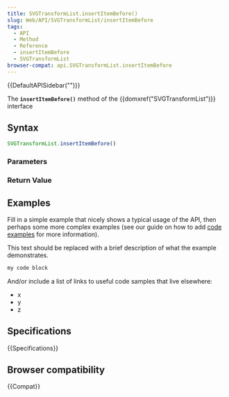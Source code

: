 ```yaml
---
title: SVGTransformList.insertItemBefore()
slug: Web/API/SVGTransformList/insertItemBefore
tags:
  - API
  - Method
  - Reference
  - insertItemBefore
  - SVGTransformList
browser-compat: api.SVGTransformList.insertItemBefore
---
```

{{DefaultAPISidebar("")}}

The **`insertItemBefore()`** method of the {{domxref("SVGTransformList")}} interface 

## Syntax

```js
SVGTransformList.insertItemBefore()
```

### Parameters



### Return Value



## Examples

Fill in a simple example that nicely shows a typical usage of the API, then perhaps some more complex examples (see our guide on how to add [code examples](/en-US/docs/MDN/Contribute/Structures/Code_examples) for more information).

This text should be replaced with a brief description of what the example demonstrates.

```js
my code block
```

And/or include a list of links to useful code samples that live elsewhere:

*   x
*   y
*   z

## Specifications

{{Specifications}}

## Browser compatibility

{{Compat}}

